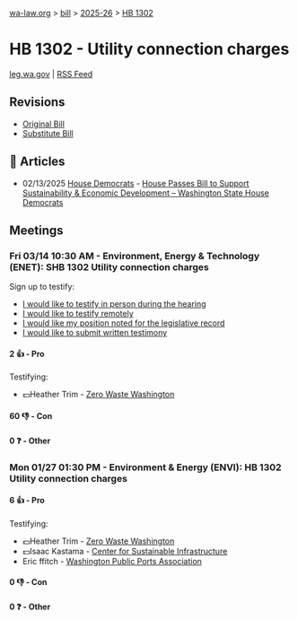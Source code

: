 [wa-law.org](/) > [bill](/bill/) > [2025-26](/bill/2025-26/) > [HB 1302](/bill/2025-26/hb/1302/)

# HB 1302 - Utility connection charges
[leg.wa.gov](https://app.leg.wa.gov/billsummary?BillNumber=1302&Year=2025&Initiative=false) | [RSS Feed](./rss.xml)

## Revisions
* [Original Bill](1/)
* [Substitute Bill](S/)

## 📰 Articles
* 02/13/2025 [House Democrats](/org/house_democrats/) - [House Passes Bill to Support Sustainability & Economic Development – Washington State House Democrats](https://housedemocrats.wa.gov/blog/2025/02/13/house-passes-bill-to-support-sustainability-economic-development/#:~:text=House%20Bill%201302)

## Meetings
### Fri 03/14 10:30 AM - Environment, Energy & Technology (ENET): SHB 1302 Utility connection charges
Sign up to testify:
* [I would like to testify in person during the hearing](https://app.leg.wa.gov/csi/Testifier/Add?chamber=House&mId=32962&aId=165420&caId=26324&tId=1)
* [I would like to testify remotely](https://app.leg.wa.gov/csi/Testifier/Add?chamber=House&mId=32962&aId=165420&caId=26324&tId=2)
* [I would like my position noted for the legislative record](https://app.leg.wa.gov/csi/Testifier/Add?chamber=House&mId=32962&aId=165420&caId=26324&tId=3)
* [I would like to submit written testimony](https://app.leg.wa.gov/csi/Testifier/Add?chamber=House&mId=32962&aId=165420&caId=26324&tId=4)

#### 2 👍 - Pro
Testifying:
* 💵Heather Trim - [Zero Waste Washington](/org/zero_waste_washington/)

#### 60 👎 - Con

#### 0 ❓ - Other

### Mon 01/27 01:30 PM - Environment & Energy (ENVI): HB 1302 Utility connection charges
#### 6 👍 - Pro
Testifying:
* 💵Heather Trim - [Zero Waste Washington](/org/zero_waste_washington/)
* 💵Isaac Kastama - [Center for Sustainable Infrastructure](/org/center_for_sustainable_infrastructure/)
* Eric ffitch - [Washington Public Ports Association](/org/washington_public_ports_association/)

#### 0 👎 - Con

#### 0 ❓ - Other
